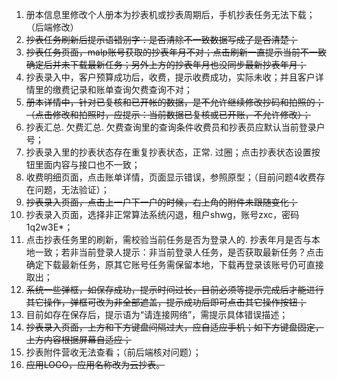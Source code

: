 1. 册本信息里修改个人册本为抄表机或抄表周期后，手机抄表任务无法下载；（后端修改）
2. ~~抄表任务刷新后提示语错别字：是否清除不一致数据写成了是否清楚；~~
3. ~~抄表任务页面，malp账号获取的抄表年月不对；点击刷新一直提示当前不一致确定后并未下载最新任务；另外上方的抄表年月也没同步最新抄表年月；~~
4. 抄表录入中，客户预算成功后，收费，提示收费成功，实际未收；并且客户详情里的缴费记录和账单查询欠费查询不对；
5. ~~册本详情中，针对已复核和已开帐的数据，是不允许继续修改抄码和拍照的；（点击修改和拍照时，应提示：当前数据已复核或已开账，不允许修改）；~~
6. 抄表汇总. 欠费汇总. 欠费查询里的查询条件收费员和抄表员应默认当前登录户号；
7. 抄表录入里的抄表状态存在重复抄表状态，正常. 过圈；点击抄表状态设置按钮里面内容与接口也不一致；
8. 收费明细页面，点击账单详情，页面显示错误，参照原型；（目前问题4收费存在问题，无法验证）；
9. ~~抄表录入页面，点击上一户下一户的时候，右上角的附件未跟随变化；~~
10. 抄表录入页面，选择非正常算法系统闪退，租户shwg，账号zxc，密码1q2w3E*；
11. 点击抄表任务里的刷新，需校验当前任务是否为登录人的. 抄表年月是否与本地一致；若非当前登录人提示：非当前登录人任务，是否获取最新任务？点击确定下载最新任务，原其它账号任务需保留本地，下载再登录该账号仍可直接取出；
12. ~~系统一些弹框，如保存成功，提示时间过长，目前必须等提示完成后才能进行其它操作，弹框可改为非全部遮盖，提示成功后即可点击其它操作按钮；~~
13. 目前如存在保存后，提示语为“请连接网络”，需提示具体错误描述；
14. ~~抄表录入页面，上方和下方键盘间隔过大，应自适应手机；如下方键盘固定，上方内容根据屏幕自适应；~~
15. 抄表附件营收无法查看；（前后端核对问题）；
16. ~~应用LOGO，应用名称改为云抄表。~~